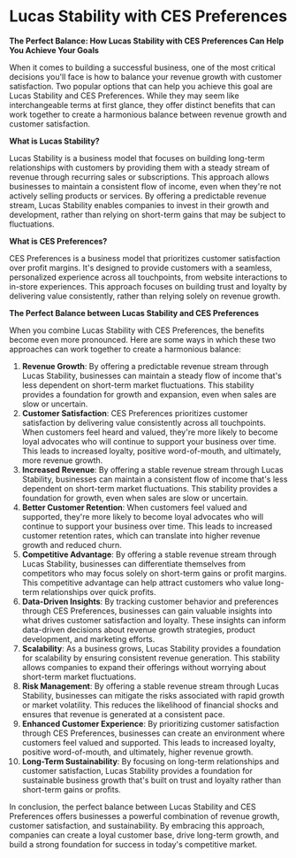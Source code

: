 # Lucas Stability with CES Preferences

**The Perfect Balance: How Lucas Stability with CES Preferences Can Help You Achieve Your Goals**

When it comes to building a successful business, one of the most critical decisions you'll face is how to balance your revenue growth with customer satisfaction. Two popular options that can help you achieve this goal are Lucas Stability and CES Preferences. While they may seem like interchangeable terms at first glance, they offer distinct benefits that can work together to create a harmonious balance between revenue growth and customer satisfaction.

**What is Lucas Stability?**

Lucas Stability is a business model that focuses on building long-term relationships with customers by providing them with a steady stream of revenue through recurring sales or subscriptions. This approach allows businesses to maintain a consistent flow of income, even when they're not actively selling products or services. By offering a predictable revenue stream, Lucas Stability enables companies to invest in their growth and development, rather than relying on short-term gains that may be subject to fluctuations.

**What is CES Preferences?**

CES Preferences is a business model that prioritizes customer satisfaction over profit margins. It's designed to provide customers with a seamless, personalized experience across all touchpoints, from website interactions to in-store experiences. This approach focuses on building trust and loyalty by delivering value consistently, rather than relying solely on revenue growth.

**The Perfect Balance between Lucas Stability and CES Preferences**

When you combine Lucas Stability with CES Preferences, the benefits become even more pronounced. Here are some ways in which these two approaches can work together to create a harmonious balance:

1. **Revenue Growth**: By offering a predictable revenue stream through Lucas Stability, businesses can maintain a steady flow of income that's less dependent on short-term market fluctuations. This stability provides a foundation for growth and expansion, even when sales are slow or uncertain.
2. **Customer Satisfaction**: CES Preferences prioritizes customer satisfaction by delivering value consistently across all touchpoints. When customers feel heard and valued, they're more likely to become loyal advocates who will continue to support your business over time. This leads to increased loyalty, positive word-of-mouth, and ultimately, more revenue growth.
3. **Increased Revenue**: By offering a stable revenue stream through Lucas Stability, businesses can maintain a consistent flow of income that's less dependent on short-term market fluctuations. This stability provides a foundation for growth, even when sales are slow or uncertain.
4. **Better Customer Retention**: When customers feel valued and supported, they're more likely to become loyal advocates who will continue to support your business over time. This leads to increased customer retention rates, which can translate into higher revenue growth and reduced churn.
5. **Competitive Advantage**: By offering a stable revenue stream through Lucas Stability, businesses can differentiate themselves from competitors who may focus solely on short-term gains or profit margins. This competitive advantage can help attract customers who value long-term relationships over quick profits.
6. **Data-Driven Insights**: By tracking customer behavior and preferences through CES Preferences, businesses can gain valuable insights into what drives customer satisfaction and loyalty. These insights can inform data-driven decisions about revenue growth strategies, product development, and marketing efforts.
7. **Scalability**: As a business grows, Lucas Stability provides a foundation for scalability by ensuring consistent revenue generation. This stability allows companies to expand their offerings without worrying about short-term market fluctuations.
8. **Risk Management**: By offering a stable revenue stream through Lucas Stability, businesses can mitigate the risks associated with rapid growth or market volatility. This reduces the likelihood of financial shocks and ensures that revenue is generated at a consistent pace.
9. **Enhanced Customer Experience**: By prioritizing customer satisfaction through CES Preferences, businesses can create an environment where customers feel valued and supported. This leads to increased loyalty, positive word-of-mouth, and ultimately, higher revenue growth.
10. **Long-Term Sustainability**: By focusing on long-term relationships and customer satisfaction, Lucas Stability provides a foundation for sustainable business growth that's built on trust and loyalty rather than short-term gains or profits.

In conclusion, the perfect balance between Lucas Stability and CES Preferences offers businesses a powerful combination of revenue growth, customer satisfaction, and sustainability. By embracing this approach, companies can create a loyal customer base, drive long-term growth, and build a strong foundation for success in today's competitive market.
